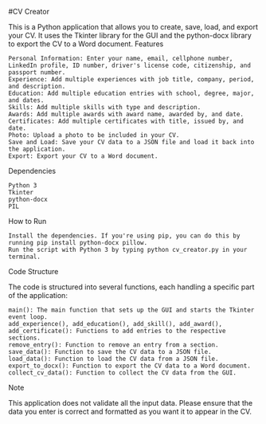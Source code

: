 #CV Creator

This is a Python application that allows you to create, save, load, and export your CV. It uses the Tkinter library for the GUI and the python-docx library to export the CV to a Word document.
Features

    Personal Information: Enter your name, email, cellphone number, LinkedIn profile, ID number, driver's license code, citizenship, and passport number.
    Experience: Add multiple experiences with job title, company, period, and description.
    Education: Add multiple education entries with school, degree, major, and dates.
    Skills: Add multiple skills with type and description.
    Awards: Add multiple awards with award name, awarded by, and date.
    Certificates: Add multiple certificates with title, issued by, and date.
    Photo: Upload a photo to be included in your CV.
    Save and Load: Save your CV data to a JSON file and load it back into the application.
    Export: Export your CV to a Word document.

Dependencies

    Python 3
    Tkinter
    python-docx
    PIL

How to Run

    Install the dependencies. If you're using pip, you can do this by running pip install python-docx pillow.
    Run the script with Python 3 by typing python cv_creator.py in your terminal.

Code Structure

The code is structured into several functions, each handling a specific part of the application:

    main(): The main function that sets up the GUI and starts the Tkinter event loop.
    add_experience(), add_education(), add_skill(), add_award(), add_certificate(): Functions to add entries to the respective sections.
    remove_entry(): Function to remove an entry from a section.
    save_data(): Function to save the CV data to a JSON file.
    load_data(): Function to load the CV data from a JSON file.
    export_to_docx(): Function to export the CV data to a Word document.
    collect_cv_data(): Function to collect the CV data from the GUI.

Note

This application does not validate all the input data. Please ensure that the data you enter is correct and formatted as you want it to appear in the CV.
